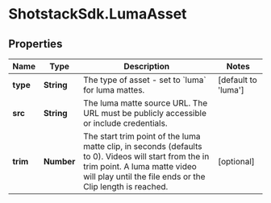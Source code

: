 # ShotstackSdk.LumaAsset

## Properties

Name | Type | Description | Notes
------------ | ------------- | ------------- | -------------
**type** | **String** | The type of asset - set to &#x60;luma&#x60; for luma mattes. | [default to &#39;luma&#39;]
**src** | **String** | The luma matte source URL. The URL must be publicly accessible or include credentials. | 
**trim** | **Number** | The start trim point of the luma matte clip, in seconds (defaults to 0). Videos will start from the in trim point. A luma matte video will play until the file ends or the Clip length is reached. | [optional] 


